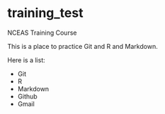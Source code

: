# training_test
NCEAS Training Course

This is a place to practice Git and R and Markdown.

Here is a list:

* Git
* R
* Markdown
* Github
* Gmail